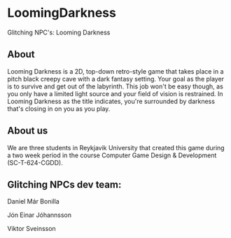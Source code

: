 # LoomingDarkness
Glitching NPC's: Looming Darkness

## About
Looming Darkness is a 2D, top-down retro-style game that takes place in a pitch black creepy cave with a dark fantasy setting. Your goal as the player is to survive and get out of the labyrinth. This job won't be easy though, as you only have a limited light source and your field of vision is restrained. In Looming Darkness as the title indicates, you're surrounded by darkness that's closing in on you as you play.

## About us
We are three students in Reykjavik University that created this game during a two week period in the course Computer Game Design & Development (SC-T-624-CGDD).

## Glitching NPCs dev team:

Daniel Már Bonilla

Jón Einar Jóhannsson

Viktor Sveinsson
